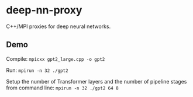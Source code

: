# deep-nn-proxy
C++/MPI proxies for deep neural networks.

## Demo
Compile:
`mpicxx gpt2_large.cpp -o gpt2`

Run:
`mpirun -n 32 ./gpt2`

Setup the number of Transformer layers and the number of pipeline stages from command line:
`mpirun -n 32 ./gpt2 64 8`
